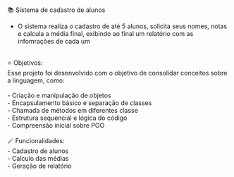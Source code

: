 📚 Sistema de cadastro de alunos
- O sistema realiza o cadastro de até 5 alunos, solicita seus nomes, notas e calcula a média final, exibindo ao final um relatório com as infomrações de cada um
<br>
⭐ Objetivos: <br>
Esse projeto foi desenvolvido com o objetivo de consolidar conceitos sobre a linguagem, como: <br>
<br>
- Criação e manipulação de objetos
  <br>
- Encapsulamento básico e separação de classes
  <br>
- Chamada de métodos em diferentes classe
  <br>
- Estrutura sequencial e lógica do código
  <br>
- Compreensão inicial sobre POO
  <br>
  <br>
  🪄 Funcionalidades:
  <br>
  -  Cadastro de alunos
   <br>
  - Calculo das médias
   <br>
  - Geração de relatório
